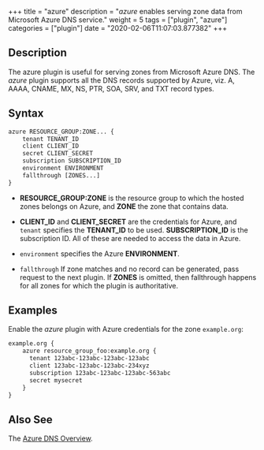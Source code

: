+++
title = "azure"
description = "*azure* enables serving zone data from Microsoft Azure DNS service."
weight = 5
tags = ["plugin", "azure"]
categories = ["plugin"]
date = "2020-02-06T11:07:03.877382"
+++

## Description

The azure plugin is useful for serving zones from Microsoft Azure DNS. The *azure* plugin supports
all the DNS records supported by Azure, viz. A, AAAA, CNAME, MX, NS, PTR, SOA, SRV, and TXT
record types.

## Syntax

~~~ txt
azure RESOURCE_GROUP:ZONE... {
    tenant TENANT_ID
    client CLIENT_ID
    secret CLIENT_SECRET
    subscription SUBSCRIPTION_ID
    environment ENVIRONMENT
    fallthrough [ZONES...]
}
~~~

*   **RESOURCE_GROUP:ZONE** is the resource group to which the hosted zones belongs on Azure,
    and  **ZONE** the zone that contains data.

*   **CLIENT_ID** and **CLIENT_SECRET** are the credentials for Azure, and `tenant` specifies the
    **TENANT_ID** to be used. **SUBSCRIPTION_ID** is the subscription ID. All of these are needed
    to access the data in Azure.

*  `environment` specifies the Azure **ENVIRONMENT**.

*   `fallthrough` If zone matches and no record can be generated, pass request to the next plugin.
    If **ZONES** is omitted, then fallthrough happens for all zones for which the plugin is
    authoritative.

## Examples

Enable the *azure* plugin with Azure credentials for the zone `example.org`:

~~~ txt
example.org {
    azure resource_group_foo:example.org {
      tenant 123abc-123abc-123abc-123abc
      client 123abc-123abc-123abc-234xyz
      subscription 123abc-123abc-123abc-563abc
      secret mysecret
    }
}
~~~

## Also See

The [Azure DNS Overview](https://docs.microsoft.com/en-us/azure/dns/dns-overview).
